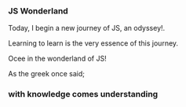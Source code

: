 ### JS Wonderland ###

Today, I begin a new journey of JS, an odyssey!.

Learning to learn is the very essence of this journey.

Ocee in the wonderland of JS!


<!-- The journey is going well so far. Sonic-rocket happy! -->


As the greek once said;
<h3>with knowledge comes understanding</h3>